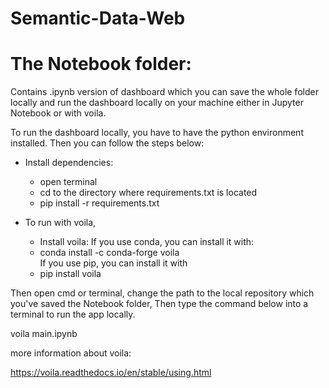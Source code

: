 # Semantic-Data-Web

# The Notebook folder:


Contains .ipynb version of dashboard which you can save the whole folder locally and run the dashboard locally on your machine either in Jupyter Notebook or with voila.

To run the dashboard locally, you have to have the python environment installed. Then you can follow the steps below:

- Install dependencies:
  - open terminal
  - cd to the directory where requirements.txt is located
  - pip install -r requirements.txt


- To run with voila, 
  - Install voila:
If you use conda, you can install it with:  
  - conda install -c conda-forge voila  
If you use pip, you can install it with  
  - pip install voila

Then open cmd or terminal, change the path to the local repository which you've saved the Notebook folder, Then type the command below into a terminal to run the app locally.

voila main.ipynb	


more information about voila:

https://voila.readthedocs.io/en/stable/using.html
